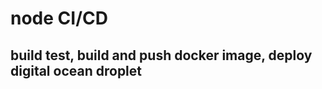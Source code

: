 <h1> node CI/CD </h1> 
  
  <h2> build test, build and push docker image, deploy digital ocean droplet </h2> 
  
  
  
  
  
